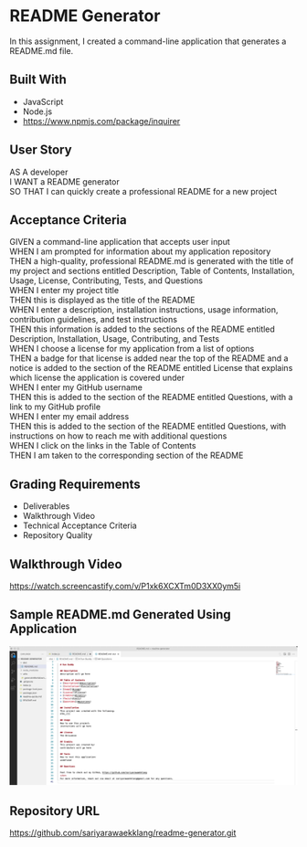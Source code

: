 # README Generator

In this assignment, I created a command-line application that generates a README.md file. 

## Built With

* JavaScript
* Node.js
* https://www.npmjs.com/package/inquirer

## User Story

AS A developer
</br>
I WANT a README generator
</br>
SO THAT I can quickly create a professional README for a new project

## Acceptance Criteria

GIVEN a command-line application that accepts user input
</br>
WHEN I am prompted for information about my application repository
</br>
THEN a high-quality, professional README.md is generated with the title of my project and sections entitled Description, Table of Contents, Installation, Usage, License, Contributing, Tests, and Questions
</br>
WHEN I enter my project title
</br>
THEN this is displayed as the title of the README
</br>
WHEN I enter a description, installation instructions, usage information, contribution guidelines, and test instructions
</br>
THEN this information is added to the sections of the README entitled Description, Installation, Usage, Contributing, and Tests
</br>
WHEN I choose a license for my application from a list of options
</br>
THEN a badge for that license is added near the top of the README and a notice is added to the section of the README entitled License that explains which license the application is covered under
</br>
WHEN I enter my GitHub username
</br>
THEN this is added to the section of the README entitled Questions, with a link to my GitHub profile
</br>
WHEN I enter my email address
</br>
THEN this is added to the section of the README entitled Questions, with instructions on how to reach me with additional questions
</br>
WHEN I click on the links in the Table of Contents
</br>
THEN I am taken to the corresponding section of the README

## Grading Requirements

* Deliverables
* Walkthrough Video
* Technical Acceptance Criteria
* Repository Quality

## Walkthrough Video
https://watch.screencastify.com/v/P1xk6XCXTm0D3XX0ym5i

## Sample README.md Generated Using Application
![screenshot](./assets/sample-readme.png)

## Repository URL
https://github.com/sariyarawaekklang/readme-generator.git


